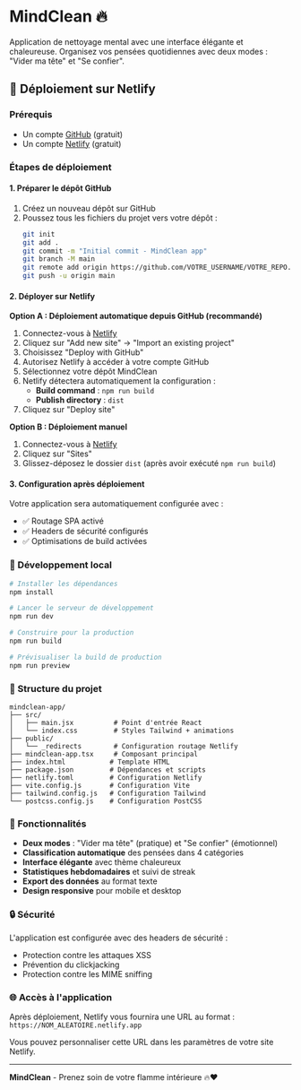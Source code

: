# MindClean 🔥

Application de nettoyage mental avec une interface élégante et chaleureuse. Organisez vos pensées quotidiennes avec deux modes : "Vider ma tête" et "Se confier".

## 🚀 Déploiement sur Netlify

### Prérequis

- Un compte [GitHub](https://github.com) (gratuit)
- Un compte [Netlify](https://netlify.com) (gratuit)

### Étapes de déploiement

#### 1. Préparer le dépôt GitHub

1. Créez un nouveau dépôt sur GitHub
2. Poussez tous les fichiers du projet vers votre dépôt :
   ```bash
   git init
   git add .
   git commit -m "Initial commit - MindClean app"
   git branch -M main
   git remote add origin https://github.com/VOTRE_USERNAME/VOTRE_REPO.git
   git push -u origin main
   ```

#### 2. Déployer sur Netlify

**Option A : Déploiement automatique depuis GitHub (recommandé)**

1. Connectez-vous à [Netlify](https://app.netlify.com)
2. Cliquez sur "Add new site" → "Import an existing project"
3. Choisissez "Deploy with GitHub"
4. Autorisez Netlify à accéder à votre compte GitHub
5. Sélectionnez votre dépôt MindClean
6. Netlify détectera automatiquement la configuration :
   - **Build command** : `npm run build`
   - **Publish directory** : `dist`
7. Cliquez sur "Deploy site"

**Option B : Déploiement manuel**

1. Connectez-vous à [Netlify](https://app.netlify.com)
2. Cliquez sur "Sites"
3. Glissez-déposez le dossier `dist` (après avoir exécuté `npm run build`)

#### 3. Configuration après déploiement

Votre application sera automatiquement configurée avec :
- ✅ Routage SPA activé
- ✅ Headers de sécurité configurés
- ✅ Optimisations de build activées

### 🔧 Développement local

```bash
# Installer les dépendances
npm install

# Lancer le serveur de développement
npm run dev

# Construire pour la production
npm run build

# Prévisualiser la build de production
npm run preview
```

### 📁 Structure du projet

```
mindclean-app/
├── src/
│   ├── main.jsx          # Point d'entrée React
│   └── index.css         # Styles Tailwind + animations
├── public/
│   └── _redirects        # Configuration routage Netlify
├── mindclean-app.tsx     # Composant principal
├── index.html           # Template HTML
├── package.json         # Dépendances et scripts
├── netlify.toml         # Configuration Netlify
├── vite.config.js       # Configuration Vite
├── tailwind.config.js   # Configuration Tailwind
└── postcss.config.js    # Configuration PostCSS
```

### 🎨 Fonctionnalités

- **Deux modes** : "Vider ma tête" (pratique) et "Se confier" (émotionnel)
- **Classification automatique** des pensées dans 4 catégories
- **Interface élégante** avec thème chaleureux
- **Statistiques hebdomadaires** et suivi de streak
- **Export des données** au format texte
- **Design responsive** pour mobile et desktop

### 🔒 Sécurité

L'application est configurée avec des headers de sécurité :
- Protection contre les attaques XSS
- Prévention du clickjacking
- Protection contre les MIME sniffing

### 🌐 Accès à l'application

Après déploiement, Netlify vous fournira une URL au format :
`https://NOM_ALEATOIRE.netlify.app`

Vous pouvez personnaliser cette URL dans les paramètres de votre site Netlify.

---

**MindClean** - Prenez soin de votre flamme intérieure 🔥❤️

